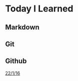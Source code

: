 # Today I Learned

## Markdown
## Git 
## Github

[22/1/16](C:\Users\SSAFY\Desktop\practice\py1w.md)